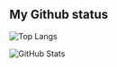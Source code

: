 <!-- ## Language usage -->
<!-- ![Top Languages](https://github-readme-stats.vercel.app/api/top-langs/?username=ascv0228&langs_count=10&count_private=true&layout=compact&theme=react&hide_border=true&bg_color=0D1117) -->

## My Github status
![Top Langs](https://github-readme-stats.vercel.app/api/top-langs/?username=ascv0228&langs_count=8&theme=react&hide_border=true&bg_color=0D1117)

![GitHub Stats](https://github-readme-stats.vercel.app/api?username=ascv0228&show_icons=true&theme=react&hide_border=true&bg_color=0D1117)
